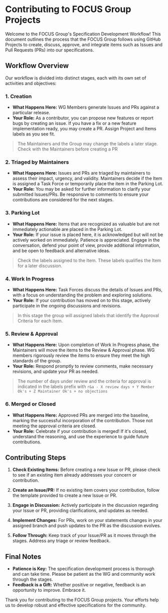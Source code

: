# Contributing to FOCUS Group Projects

Welcome to the FOCUS Group's Specification Development Workflow! This document outlines the process that the FOCUS Group follows using GitHub Projects to create, discuss, approve, and integrate items such as Issues and Pull Requests (PRs) into our specifications.

## Workflow Overview

Our workflow is divided into distinct stages, each with its own set of activities and objectives:

### 1. Creation
- **What Happens Here:** WG Members generate Issues and PRs against a particular release.
- **Your Role:** As a contributor, you can propose new features or report bugs by creating an issue. If you have a fix or a new feature implementation ready, you may create a PR. Assign Project and Items labels as you see fit. 

>The Maintainers and the Group may change the labels a later stage.
>Check with the Maintainers before creating a PR

### 2. Triaged by Maintainers
- **What Happens Here:** Issues and PRs are triaged by maintainers to assess their impact, urgency, and validity. Maintainers decide if the Item is assigned a Task Force or temporarily place the item in the Parking Lot.
- **Your Role:** You may be asked for further information to clarify your submitted Issues/PRs. Be responsive to comments to ensure your contributions are considered for the next stages.

### 3. Parking Lot
- **What Happens Here:** Items that are recognized as valuable but are not immediately actionable are placed in the Parking Lot.
- **Your Role:** If your issue is placed here, it is acknowledged but will not be actively worked on immediately. Patience is appreciated. Engage in the conversation, defend your point of view, provide additional information, and be open to feedback and alternative ideas.

>Check the labels assigned to the Item. These labels qualifies the Item for a later discussion.

### 4. Work In Progress
- **What Happens Here:** Task Forces discuss the details of Issues and PRs, with a focus on understanding the problem and exploring solutions. 
- **Your Role:** If your contribution has moved on to this stage, actively participate in the ongoing discussions and revisions.

>In this stage the group will assigned labels that identify the Approval Criteria for each Item.

### 5. Review & Approval
- **What Happens Here:** Upon completion of Work In Progress phase, the Maintainers will move the items to the Review & Approval phase. WG members rigorously review the items to ensure they meet the high standards of the group.
- **Your Role:** Respond promptly to review comments, make necessary revisions, and update your PR as needed.

>The number of days under review and the criteria for approval is indicated in the labels prefix with `r&a - X review days + Y Member Ok's + Z Maintainer Ok's + no objections`

### 6. Merged or Closed
- **What Happens Here:** Approved PRs are merged into the baseline, marking the successful incorporation of the contribution. Those not meeting the approval criteria are closed.
- **Your Role:** Celebrate if your contribution is merged! If it's closed, understand the reasoning, and use the experience to guide future contributions.

## Contributing Steps

1. **Check Existing Items:** Before creating a new Issue or PR, please check to see if an existing item already addresses your concern or contribution.

2. **Create an Issue/PR:** If no existing item covers your contribution, follow the template provided to create a new Issue or PR.

3. **Engage in Discussion:** Actively participate in the discussion regarding your Issue or PR, providing clarifications, and updates as needed.

4. **Implement Changes:** For PRs, work on your statements changes in your assigned branch and push updates to the PR as the discussion evolves.

5. **Follow Through:** Keep track of your Issue/PR as it moves through the stages. Address any triage or review feedback.

## Final Notes

- **Patience is Key:** The specification development process is thorough and can take time. Please be patient as the WG and community work through the stages.
- **Feedback is a Gift:** Whether positive or negative, feedback is an opportunity to improve. Embrace it.

Thank you for contributing to the FOCUS Group projects. Your efforts help us to develop robust and effective specifications for the community.
